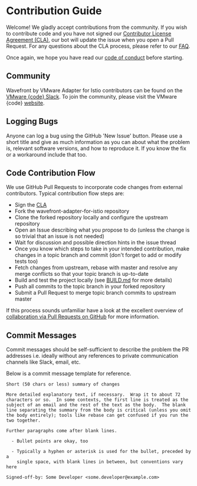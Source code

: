 # Contribution Guide

Welcome! We gladly accept contributions from the community. If you wish to
contribute code and you have not signed our [Contributor License Agreement
(CLA)](https://cla.vmware.com), our bot will update the issue when you open a
Pull Request. For any questions about the CLA process, please refer to our
[FAQ](https://cla.vmware.com/faq).

Once again, we hope you have read our [code of conduct](CODE_OF_CONDUCT.md)
before starting.

## Community

Wavefront by VMware Adapter for Istio contributors can be found on the
[VMware {code} Slack](https://vmwarecode.slack.com). To join the community,
please visit the VMware {code} [website](https://code.vmware.com/join).

## Logging Bugs

Anyone can log a bug using the GitHub 'New Issue' button. Please use a short
title and give as much information as you can about what the problem is,
relevant software versions, and how to reproduce it. If you know the fix or a
workaround include that too.

## Code Contribution Flow

We use GitHub Pull Requests to incorporate code changes from external
contributors. Typical contribution flow steps are:

* Sign the [CLA](https://cla.vmware.com)
* Fork the wavefront-adapter-for-istio repository
* Clone the forked repository locally and configure the upstream repository
* Open an Issue describing what you propose to do (unless the change is so
  trivial that an issue is not needed)
* Wait for discussion and possible direction hints in the issue thread
* Once you know which steps to take in your intended contribution, make changes
  in a topic branch and commit (don't forget to add or modify tests too)
* Fetch changes from upstream, rebase with master and resolve any merge
  conflicts so that your topic branch is up-to-date
* Build and test the project locally (see [BUILD.md](BUILD.md) for more details)
* Push all commits to the topic branch in your forked repository
* Submit a Pull Request to merge topic branch commits to upstream master

If this process sounds unfamiliar have a look at the excellent overview of
[collaboration via Pull Requests on GitHub](https://help.github.com/categories/collaborating-with-issues-and-pull-requests/)
for more information.

## Commit Messages

Commit messages should be self-sufficient to describe the problem the PR
addresses i.e. ideally without any references to private communication channels
like Slack, email, etc.

Below is a commit message template for reference.

```
Short (50 chars or less) summary of changes

More detailed explanatory text, if necessary.  Wrap it to about 72
characters or so.  In some contexts, the first line is treated as the
subject of an email and the rest of the text as the body.  The blank
line separating the summary from the body is critical (unless you omit
the body entirely); tools like rebase can get confused if you run the
two together.

Further paragraphs come after blank lines.

  - Bullet points are okay, too

  - Typically a hyphen or asterisk is used for the bullet, preceded by a
    single space, with blank lines in between, but conventions vary here

Signed-off-by: Some Developer <some.developer@example.com>
```

